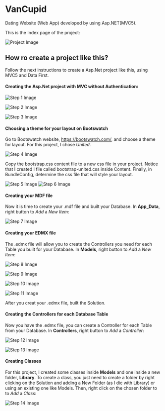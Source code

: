 # VanCupid
Dating Website (Web App) developed by using Asp.NET(MVC5).

This is the Index page of the project:

![Project Image](https://github.com/MarianaSouza/VanCupid/blob/master/Documentation/VanCupid.PNG)

## How ro create a project like this?

Follow the next instructions to create a Asp.Net project like this, using MVC5 and Data First.


#### Creating the Asp.Net project with MVC without Authentication:

![Step 1 Image](https://github.com/MarianaSouza/VanCupid/blob/master/Documentation/NewProject.PNG)

![Step 2 Image](https://github.com/MarianaSouza/VanCupid/blob/master/Documentation/MVC.PNG)

![Step 3 Image](https://github.com/MarianaSouza/VanCupid/blob/master/Documentation/NoAuthentication.PNG)


#### Choosing a theme for your layout on Bootswatch

Go to Bootswatch website, https://bootswatch.com/, and choose a theme for layout. For this project, I chose *United*.

![Step 4 Image](https://github.com/MarianaSouza/VanCupid/blob/master/Documentation/BootswatchPNG.PNG)

Copy the bootstrap.css content file to a new css file in your project. Notice that I created I file called bootstrap-united.css inside Content. Finally, in BundleConfig, determine the css file that will style your layout.

![Step 5 Image](https://github.com/MarianaSouza/VanCupid/blob/master/Documentation/BootswatchContent.PNG)
![Step 6 Image](https://github.com/MarianaSouza/VanCupid/blob/master/Documentation/Bundle.PNG)


#### Creating your MDF file

Now it is time to create your .mdf file and built your Database. In **App_Data**, right button to *Add* a *New Item*:

![Step 7 Image](https://github.com/MarianaSouza/VanCupid/blob/master/Documentation/mdf.PNG)


#### Creating your EDMX file

The .edmx file will allow you to create the Controllers you need for each Table you built for your Database. In **Models**, right button to *Add* a *New Item*:

![Step 8 Image](https://github.com/MarianaSouza/VanCupid/blob/master/Documentation/edmx1.PNG)

![Step 9 Image](https://github.com/MarianaSouza/VanCupid/blob/master/Documentation/edmx2.PNG)

![Step 10 Image](https://github.com/MarianaSouza/VanCupid/blob/master/Documentation/edmx3.PNG)

![Step 11 Image](https://github.com/MarianaSouza/VanCupid/blob/master/Documentation/edmx4.PNG)

After you creat your .edmx file, built the Solution.


#### Creating the Controllers for each Database Table 

Now you have the .edmx file, you can create a Controller for each Table from your Database. In **Controllers**, right button to *Add* a *Controller*:

![Step 12 Image](https://github.com/MarianaSouza/VanCupid/blob/master/Documentation/controller1.PNG)

![Step 13 Image](https://github.com/MarianaSouza/VanCupid/blob/master/Documentation/controller2.PNG)


#### Creating Classes

For this project, I created some classes inside **Models** and one inside a new folder, **Library**. To create a class, you just need to create a folder by right clicking on the Solution and adding a New Folder (as I dic with Library) or using an existing one like Models. Then, right click on the chosen folder to to *Add* a *Class*:

![Step 14 Image](https://github.com/MarianaSouza/VanCupid/blob/master/Documentation/class.PNG)



